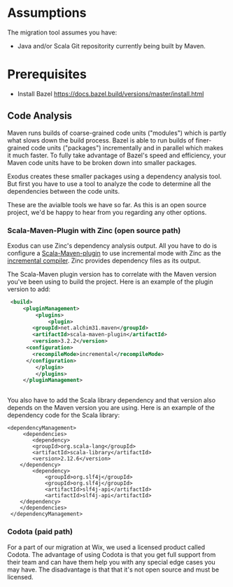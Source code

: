 # Assumptions
The migration tool assumes you have:
* Java and/or Scala Git repositority currently being built by Maven. 

# Prerequisites
* Install Bazel https://docs.bazel.build/versions/master/install.html

## Code Analysis
Maven runs builds of coarse-grained code units ("modules") which is partly what slows down the build process. Bazel is able to run builds of finer-grained code units ("packages") incrementally and in parallel which makes it much faster. To fully take advantage of Bazel's speed and efficiency, your Maven code units have to be broken down into smaller packages.

Exodus creates these smaller packages using a dependency analysis tool. But first you have to use a tool to analyze the code to determine all the dependencies between the code units. 

These are the avialble tools we have so far. As this is an open source project, we'd be happy to hear from you regarding any other options.

### Scala-Maven-Plugin with Zinc (open source path)
Exodus can use Zinc's dependency analysis output. All you have to do is configure a [Scala-Maven-plugin](http://davidb.github.io/scala-maven-plugin/index.html) to use incremental mode with Zinc as the [incremental compiler](http://davidb.github.io/scala-maven-plugin/example_incremental.html). Zinc provides dependency files as its output.

The Scala-Maven plugin version has to correlate with the Maven version you've been using to build the project. 
Here is an example of the plugin version to add:
```xml
 <build>
     <pluginManagement>	       
         <plugins>	            
             <plugin>
		<groupId>net.alchim31.maven</groupId>
		<artifactId>scala-maven-plugin</artifactId>
		<version>3.2.2</version>
	  <configuration>
	  	<recompileMode>incremental</recompileMode>
	  </configuration>
		 </plugin>
	     </plugins>
	 </pluginManagement>
				
```
You also have to add the Scala library dependency and that version also depends on the Maven version you are using.
Here is an example of the dependency code for the Scala library:
```
<dependencyManagement>
     <dependencies>
    	<dependency>
		<groupId>org.scala-lang</groupId>
		<artifactId>scala-library</artifactId>
		<version>2.12.6</version>
	</dependency>
        <dependency>
        	<groupId>org.slf4j</groupId>	
        	<groupId>org.slf4j</groupId>
        	<artifactId>slf4j-api</artifactId>	 
        	<artifactId>slf4j-api</artifactId>
	</dependency>
    </dependencies>
 </dependencyManagement>

```

### Codota (paid path)
For a part of our migration at Wix, we used a licensed product called Codota. The advantage of using Codota is that you get full support from their team and can have them help you with any special edge cases you may have. The disadvantage is that that it's not open source and must be licensed.
